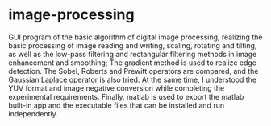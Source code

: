 # image-processing
GUI program of the basic algorithm of digital image processing, realizing the basic processing of image reading and writing, scaling, rotating and tilting, as well as the low-pass filtering and rectangular filtering methods in image enhancement and smoothing; The gradient method is used to realize edge detection. The Sobel, Roberts and Prewitt operators are compared, and the Gaussian Laplace operator is also tried. At the same time, I understood the YUV format and image negative conversion while completing the experimental requirements. Finally, matlab is used to export the matlab built-in app and the executable files that can be installed and run independently.

